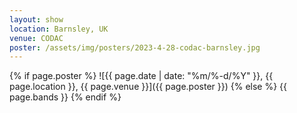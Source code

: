 ```yaml
---
layout: show
location: Barnsley, UK
venue: CODAC
poster: /assets/img/posters/2023-4-28-codac-barnsley.jpg
---
```


{% if page.poster %}
![{{ page.date | date: "%m/%-d/%Y" }}, {{ page.location }}, {{ page.venue }}]({{ page.poster }})
{% else %}
{{ page.bands }}
{% endif %}
